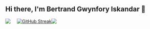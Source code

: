 ## Hi there, I'm Bertrand Gwynfory Iskandar 👋

<div align="left" style="display: flex; align-items: flex-start;">
    <div style="margin-right: 20px;">
        <img src="https://github-readme-stats.vercel.app/api?username=Froklax&show_icons=true&theme=onedark&bg_color=151515&text_color=FFFFFF&icon_color=FFD700"/>
    </div>
    <br>
    <div>
        <a href="https://git.io/streak-stats">
            <img src="https://streak-stats.demolab.com?user=Froklax&theme=onedark&date_format=j%20M%5B%20Y%5D&background=151515&dates=FFFFFF&currStreakNum=FFD700&sideLabels=onedark" alt="GitHub Streak" />
        </a>
    </div>
    <br>
    <div style="margin-right: 20px;">
        <img src="https://github-readme-stats.vercel.app/api/top-langs/?username=Froklax&layout=compact&theme=onedark&bg_color=151515&text_color=FFFFFF&icon_color=FFD700"/>
    </div>
</div>



